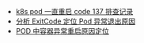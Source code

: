 
- [k8s pod 一直重启 code 137 排查记录](https://blog.csdn.net/hhy107107/article/details/122863759) 
- [分析 ExitCode 定位 Pod 异常退出原因](https://www.bookstack.cn/read/kubernetes-practice-guide/troubleshooting-trick-analysis-exitcode.md) 
- [POD 中容器异常重启原因定位](https://www.xtplayer.cn/kubernetes/pod-container-restart-reason-check/) 

